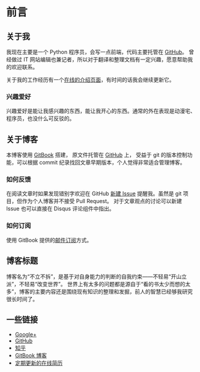 # 前言

## 关于我

我现在主要是一个 Python 程序员，会写一点前端，代码主要托管在 [GitHub](https://github.com/kxxoling)。
曾经做过 IT 网站编辑也兼记者，所以对于翻译和整理文档有一定兴趣，愿意帮助我的欢迎联系。

关于我的工作经历有一个[在线的介绍页面](http://gh.windrunner.info/resume/)，有时间的话我会继续更新它。

### 兴趣爱好

兴趣爱好是能让我感兴趣的东西，能让我开心的东西。通常的外在表现是动漫宅、程序员，也没什么可反驳的。


## 关于博客

本博客使用 [GitBook](https://www.gitbook.com/book/kxxoling/blog/) 搭建，
原文件托管在 [GitHub](https://github.com/kxxoling/blog) 上，
受益于 git 的版本控制功能，可以根据 commit 纪录找回文章早期版本，个人觉得非常适合管理博客。

### 如何反馈

在阅读文章时如果发现错别字欢迎在 GitHub [新建 Issue](https://github.com/kxxoling/blog/issues/new) 提醒我。虽然是 git 项目，但作为个人博客并不接受 Pull Request。
对于文章观点的讨论可以新建 Issue 也可以直接在 Disqus 评论组件中指出。

### 如何订阅

使用 GitBook 提供的[邮件订阅](https://www.gitbook.com/book/kxxoling/blog/details)方式。


## 博客标题

博客名为“不立不拆”，是基于对自身能力的判断的自我约束——不轻易“开山立派”，不轻易“改变世界”。
世界上有太多的问题都是源自于“看的书太少而想的太多”，博客的主要内容还是围绕现有知识的整理和发掘，前人的智慧已经够我研究很长时间了。


## 一些链接

* [Google+](https://plus.google.com/110933537774298503345)
* [GitHub](https://github.com/kxxoling)
* [知乎](http://www.zhihu.com/people/kxxoling)
* [GitBook 博客](http://blog.windrunner.info/)
* [定期更新的在线简历](http://gh.windrunner.info/resume/)
